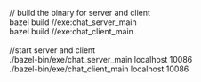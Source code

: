 // build the binary for server and client <br />
bazel build //exe:chat_server_main <br />
bazel build //exe:chat_client_main <br />
<br />
//start server and client <br />
./bazel-bin/exe/chat_server_main localhost 10086 <br />
./bazel-bin/exe/chat_client_main localhost 10086